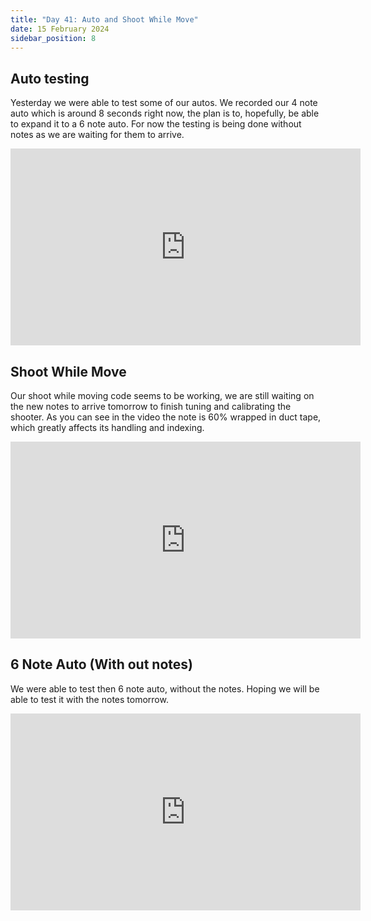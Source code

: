 ```yaml
---
title: "Day 41: Auto and Shoot While Move"
date: 15 February 2024
sidebar_position: 8
---
```


## Auto testing

Yesterday we were able to test some of our autos. We recorded our 4 note auto which is around 8 seconds right now, the plan is to, hopefully, be able to expand it to a 6 note auto. For now the testing is being done without notes as we are waiting for them to arrive.

<iframe width="560" height="315" src="https://www.youtube.com/embed/F6BYZh1-i-s" frameborder="0" allowfullscreen></iframe>

## Shoot While Move

Our shoot while moving code seems to be working, we are still waiting on the new notes to arrive tomorrow to finish tuning and calibrating the shooter. As you can see in the video the note is 60% wrapped in duct tape, which greatly affects its handling and indexing.

<iframe width="560" height="315" src="https://www.youtube.com/embed/IEPFyOoTGQ0" frameborder="0" allowfullscreen></iframe>

## 6 Note Auto (With out notes)

We were able to test then 6 note auto, without the notes. Hoping we will be able to test it with the notes tomorrow.

<iframe width="560" height="315" src="https://www.youtube.com/embed/fR4yGKKTeI4" frameborder="0" allowfullscreen></iframe>
